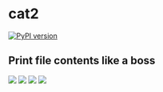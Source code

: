 <h1>cat2</h1>

[![PyPI version](https://badge.fury.io/py/cat2.svg)](https://badge.fury.io/py/cat2)

<h2>Print file contents like a boss</h2>

<img src="https://i.ibb.co/XFgv40n/Screen-Shot-2018-12-01-at-21-50-08.png">
<img src="https://i.ibb.co/qJYt2nH/Screen-Shot-2018-12-01-at-21-50-45.png">
<img src="https://i.ibb.co/hCRcTsv/Screen-Shot-2018-12-01-at-21-55-05.png">
<img src="https://i.ibb.co/FVXJNQ6/Screen-Shot-2018-12-01-at-21-55-18.png">
